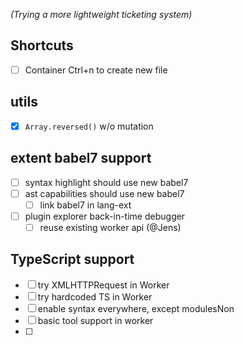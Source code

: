 *(Trying a more lightweight ticketing system)*

## Shortcuts

- [ ] Container Ctrl+n to create new file

## utils

- [x] `Array.reversed()` w/o mutation

## extent babel7 support

- [ ] syntax highlight should use new babel7
- [ ] ast capabilities should use new babel7
  - [ ] link babel7 in lang-ext
- [ ] plugin explorer back-in-time debugger
  - [ ] reuse existing worker api (@Jens)

## TypeScript support

- [ ] try XMLHTTPRequest in Worker
- [ ] try hardcoded TS in Worker
- [ ] enable syntax everywhere, except modulesNon
- [ ] basic tool support in worker
- [ ] 
